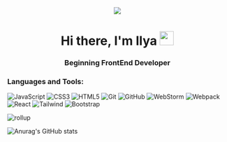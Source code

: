 <div id="header" align="center">
  <img src="https://miro.medium.com/1*JTVWHBtzlA9P6iKMxCF2yQ.png"/>
</div>


<h1 align="center">Hi there, I'm Ilya
<img src="https://github.com/blackcater/blackcater/raw/main/images/Hi.gif" height="32"/></h1>
<h3 align="center">
Beginning FrontEnd Developer</h3>

<h3>Languages and Tools:</h3>

![JavaScript](https://img.shields.io/badge/-JavaScript-1E90FF?style=for-the-badge&logo=JavaScript&logoColor=ffee00)
![CSS3](https://img.shields.io/badge/-CSS3-1E90FF?style=for-the-badge&logo=CSS3&logoColor=1155cc)
![HTML5](https://img.shields.io/badge/-HTML5-1E90FF?style=for-the-badge&logo=HTML5&logoColor=e96228)
![Git](https://img.shields.io/badge/-Git-1E90FF?style=for-the-badge&logo=Git&logoColor=f54d27)
![GitHub](https://img.shields.io/badge/-GitHub-1E90FF?style=for-the-badge&logo=GitHub&logoColor=000)
![WebStorm](https://img.shields.io/badge/-WebStorm-1E90FF?style=for-the-badge&logo=WebStorm&logoColor=d5ea5c)
![Webpack](https://img.shields.io/badge/-Webpack-1E90FF?style=for-the-badge&logo=Webpack&logoColor=000000)
![React](https://img.shields.io/badge/-React-1E90FF?style=for-the-badge&logo=React&logoColor=000000)
![Tailwind](https://img.shields.io/badge/-Tailwind-1E90FF?style=for-the-badge&logo=TailwindCSS&logoColor=000000)
![Bootstrap](https://img.shields.io/badge/-Bootstrap-1E90FF?style=for-the-badge&logo=Bootstrap&logoColor=7532f8)

![rollup](https://img.shields.io/badge/-rollup-1E90FF?style=for-the-badge&logo=rollup.js&logoColor=df3335)



![Anurag's GitHub stats](https://github-readme-stats.vercel.app/api?username=IlyaLelkov&show_icons=true&theme=tokyonight)



